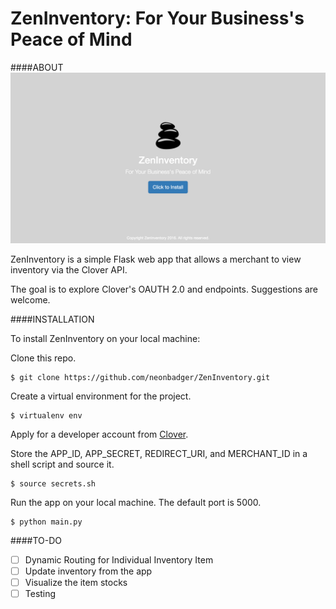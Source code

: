 # ZenInventory: For Your Business's Peace of Mind #

####ABOUT
![](/static/img/cover.png)

ZenInventory is a simple Flask web app that allows a merchant to view inventory via the Clover API.

The goal is to explore Clover's OAUTH 2.0 and endpoints. Suggestions are welcome.

####INSTALLATION

To install ZenInventory on your local machine:

Clone this repo.

```
$ git clone https://github.com/neonbadger/ZenInventory.git
```

Create a virtual environment for the project.

```
$ virtualenv env
```
Apply for a developer account from [Clover](https://www.clover.com/developers/).

Store the APP_ID, APP_SECRET, REDIRECT_URI, and MERCHANT_ID in a shell script and source it.

```
$ source secrets.sh
```
Run the app on your local machine. The default port is 5000.
```
$ python main.py
```
####TO-DO

- [ ] Dynamic Routing for Individual Inventory Item
- [ ] Update inventory from the app
- [ ] Visualize the item stocks
- [ ] Testing